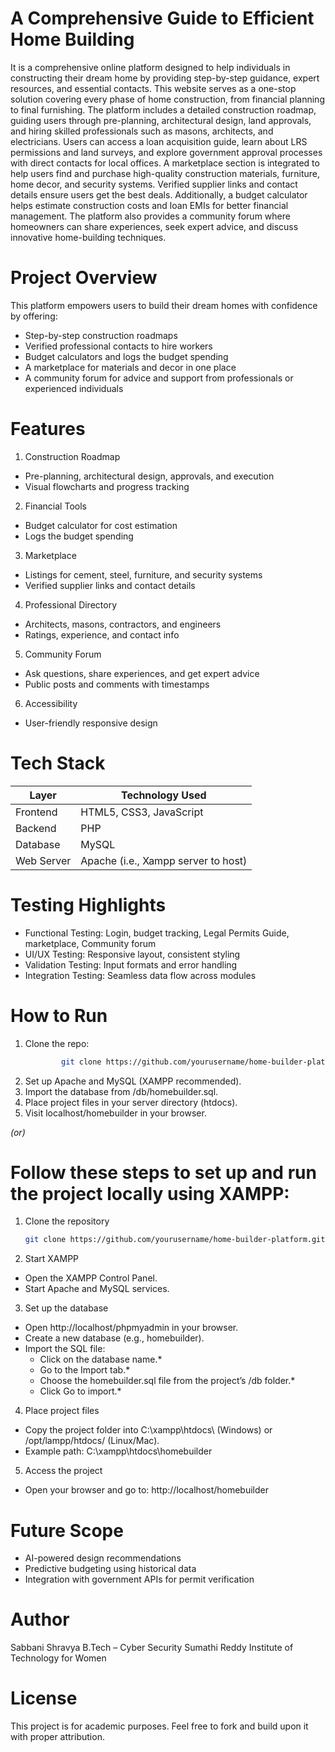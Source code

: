 # A Comprehensive Guide to Efficient Home Building

 It is a comprehensive online platform designed to help individuals in constructing their dream home by providing step-by-step guidance, expert resources, and essential contacts. 
 This website serves as a one-stop solution covering every phase of home construction, from financial planning to final furnishing. The platform includes a detailed construction roadmap, guiding
 users through pre-planning, architectural design, land approvals, and hiring skilled professionals such as masons, architects, and electricians. Users can access a loan acquisition guide,
 learn about LRS permissions and land surveys, and explore government approval processes with direct contacts for local offices. A marketplace section is integrated to help users find and purchase high-quality
 construction materials, furniture, home decor, and security systems. Verified supplier links and contact details ensure users get the best deals. Additionally, a budget calculator helps estimate construction costs and loan EMIs for better
 financial management. The platform also provides a community forum where homeowners can share experiences, seek expert advice, and discuss innovative home-building techniques.

# Project Overview

This platform empowers users to build their dream homes with confidence by offering:

- Step-by-step construction roadmaps
- Verified professional contacts to hire workers
- Budget calculators and logs the budget spending
- A marketplace for materials and decor in one place 
- A community forum for advice and support from professionals or experienced individuals

# Features

1. Construction Roadmap
- Pre-planning, architectural design, approvals, and execution
- Visual flowcharts and progress tracking

2. Financial Tools
- Budget calculator for cost estimation
- Logs the budget spending

3. Marketplace
- Listings for cement, steel, furniture, and security systems
- Verified supplier links and contact details

4. Professional Directory
- Architects, masons, contractors, and engineers
- Ratings, experience, and contact info

5. Community Forum
- Ask questions, share experiences, and get expert advice
- Public posts and comments with timestamps

6. Accessibility
- User-friendly responsive design


# Tech Stack

| Layer        | Technology Used                     |
|--------------|-------------------------------------|
| Frontend     | HTML5, CSS3, JavaScript             |
| Backend      | PHP                                 |
| Database     | MySQL                               |
| Web Server   | Apache (i.e., Xampp server to host) |

# Testing Highlights

- Functional Testing: Login, budget tracking, Legal Permits Guide, marketplace, Community forum
- UI/UX Testing: Responsive layout, consistent styling
- Validation Testing: Input formats and error handling
- Integration Testing: Seamless data flow across modules

# How to Run

1. Clone the repo:
   ```bash
           git clone https://github.com/yourusername/home-builder-platform.git
2. Set up Apache and MySQL (XAMPP recommended).
3. Import the database from /db/homebuilder.sql.
4. Place project files in your server directory (htdocs).
5. Visit localhost/homebuilder in your browser.

*(or)*

# Follow these steps to set up and run the project locally using XAMPP:

1. Clone the repository
   ```bash
   git clone https://github.com/yourusername/home-builder-platform.git
   
2. Start XAMPP
- Open the XAMPP Control Panel.
- Start Apache and MySQL services.
  
3. Set up the database
- Open http://localhost/phpmyadmin in your browser.
- Create a new database (e.g., homebuilder).
- Import the SQL file:
  * Click on the database name.*
  * Go to the Import tab.*
  * Choose the homebuilder.sql file from the project’s /db folder.*
  * Click Go to import.*

4. Place project files
- Copy the project folder into C:\xampp\htdocs\ (Windows) or /opt/lampp/htdocs/ (Linux/Mac).
- Example path: C:\xampp\htdocs\homebuilder

5. Access the project
- Open your browser and go to:
http://localhost/homebuilder

# Future Scope

- AI-powered design recommendations
- Predictive budgeting using historical data
- Integration with government APIs for permit verification

# Author

Sabbani Shravya 
B.Tech – Cyber Security 
Sumathi Reddy Institute of Technology for Women 

# License

This project is for academic purposes. Feel free to fork and build upon it with proper attribution.
